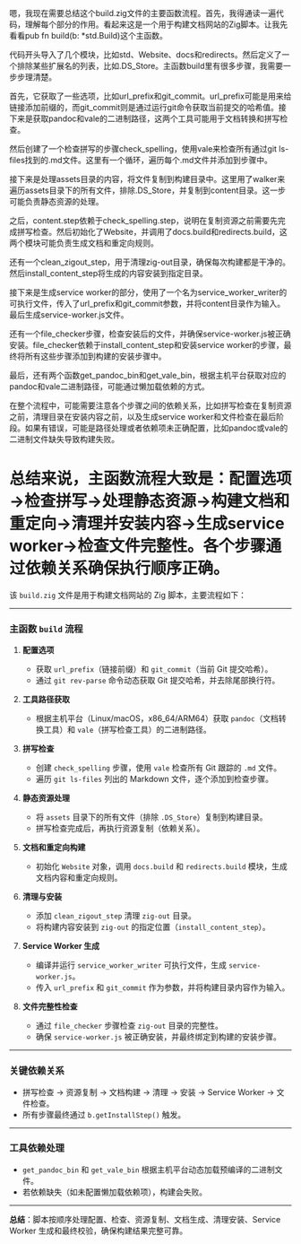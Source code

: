嗯，我现在需要总结这个build.zig文件的主要函数流程。首先，我得通读一遍代码，理解每个部分的作用。看起来这是一个用于构建文档网站的Zig脚本。让我先看看pub fn build(b: *std.Build)这个主函数。

代码开头导入了几个模块，比如std、Website、docs和redirects。然后定义了一个排除某些扩展名的列表，比如.DS_Store。主函数build里有很多步骤，我需要一步步理清楚。

首先，它获取了一些选项，比如url_prefix和git_commit。url_prefix可能是用来给链接添加前缀的，而git_commit则是通过运行git命令获取当前提交的哈希值。接下来是获取pandoc和vale的二进制路径，这两个工具可能用于文档转换和拼写检查。

然后创建了一个检查拼写的步骤check_spelling，使用vale来检查所有通过git ls-files找到的.md文件。这里有一个循环，遍历每个.md文件并添加到步骤中。

接下来是处理assets目录的内容，将文件复制到构建目录中。这里用了walker来遍历assets目录下的所有文件，排除.DS_Store，并复制到content目录。这一步可能负责静态资源的处理。

之后，content.step依赖于check_spelling.step，说明在复制资源之前需要先完成拼写检查。然后初始化了Website，并调用了docs.build和redirects.build，这两个模块可能负责生成文档和重定向规则。

还有一个clean_zigout_step，用于清理zig-out目录，确保每次构建都是干净的。然后install_content_step将生成的内容安装到指定目录。

接下来是生成service worker的部分，使用了一个名为service_worker_writer的可执行文件，传入了url_prefix和git_commit参数，并将content目录作为输入。最后生成service-worker.js文件。

还有一个file_checker步骤，检查安装后的文件，并确保service-worker.js被正确安装。file_checker依赖于install_content_step和安装service worker的步骤，最终将所有这些步骤添加到构建的安装步骤中。

最后，还有两个函数get_pandoc_bin和get_vale_bin，根据主机平台获取对应的pandoc和vale二进制路径，可能通过懒加载依赖的方式。

在整个流程中，可能需要注意各个步骤之间的依赖关系，比如拼写检查在复制资源之前，清理目录在安装内容之前，以及生成service worker和文件检查在最后阶段。如果有错误，可能是路径处理或者依赖项未正确配置，比如pandoc或vale的二进制文件缺失导致构建失败。

总结来说，主函数流程大致是：配置选项→检查拼写→处理静态资源→构建文档和重定向→清理并安装内容→生成service worker→检查文件完整性。各个步骤通过依赖关系确保执行顺序正确。
================================================
该 `build.zig` 文件是用于构建文档网站的 Zig 脚本，主要流程如下：

---

### **主函数 `build` 流程**
1. **配置选项**  
   - 获取 `url_prefix`（链接前缀）和 `git_commit`（当前 Git 提交哈希）。
   - 通过 `git rev-parse` 命令动态获取 Git 提交哈希，并去除尾部换行符。

2. **工具路径获取**  
   - 根据主机平台（Linux/macOS，x86_64/ARM64）获取 `pandoc`（文档转换工具）和 `vale`（拼写检查工具）的二进制路径。

3. **拼写检查**  
   - 创建 `check_spelling` 步骤，使用 `vale` 检查所有 Git 跟踪的 `.md` 文件。
   - 遍历 `git ls-files` 列出的 Markdown 文件，逐个添加到检查步骤。

4. **静态资源处理**  
   - 将 `assets` 目录下的所有文件（排除 `.DS_Store`）复制到构建目录。
   - 拼写检查完成后，再执行资源复制（依赖关系）。

5. **文档和重定向构建**  
   - 初始化 `Website` 对象，调用 `docs.build` 和 `redirects.build` 模块，生成文档内容和重定向规则。

6. **清理与安装**  
   - 添加 `clean_zigout_step` 清理 `zig-out` 目录。
   - 将构建内容安装到 `zig-out` 的指定位置（`install_content_step`）。

7. **Service Worker 生成**  
   - 编译并运行 `service_worker_writer` 可执行文件，生成 `service-worker.js`。
   - 传入 `url_prefix` 和 `git_commit` 作为参数，并将构建目录内容作为输入。

8. **文件完整性检查**  
   - 通过 `file_checker` 步骤检查 `zig-out` 目录的完整性。
   - 确保 `service-worker.js` 被正确安装，并最终绑定到构建的安装步骤。

---

### **关键依赖关系**
- 拼写检查 → 资源复制 → 文档构建 → 清理 → 安装 → Service Worker → 文件检查。
- 所有步骤最终通过 `b.getInstallStep()` 触发。

---

### **工具依赖处理**
- `get_pandoc_bin` 和 `get_vale_bin` 根据主机平台动态加载预编译的二进制文件。
- 若依赖缺失（如未配置懒加载依赖项），构建会失败。

---

**总结**：脚本按顺序处理配置、检查、资源复制、文档生成、清理安装、Service Worker 生成和最终校验，确保构建结果完整可靠。